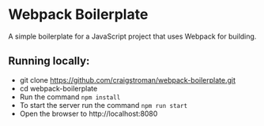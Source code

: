 # Webpack Boilerplate

A simple boilerplate for a JavaScript project that uses Webpack for building.


## Running locally:
- git clone https://github.com/craigstroman/webpack-boilerplate.git
- cd webpack-boilerplate
- Run the command `npm install`
- To start the server run the command `npm run start`
- Open the browser to http://localhost:8080
